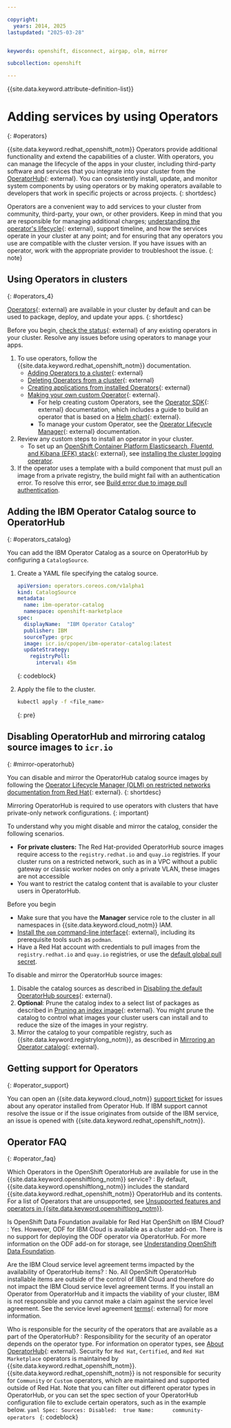 ```yaml
---

copyright:
  years: 2014, 2025
lastupdated: "2025-03-28"


keywords: openshift, disconnect, airgap, olm, mirror

subcollection: openshift

---
```



{{site.data.keyword.attribute-definition-list}}


# Adding services by using Operators
{: #operators}

{{site.data.keyword.redhat_openshift_notm}} Operators provide additional functionality and extend the capabilities of a cluster. With operators, you can manage the lifecycle of the apps in your cluster, including third-party software and services that you integrate into your cluster from the [OperatorHub](https://operatorhub.io/){: external}. You can consistently install, update, and monitor system components by using operators or by making operators available to developers that work in specific projects or across projects.
{: shortdesc}

Operators are a convenient way to add services to your cluster from community, third-party, your own, or other providers. Keep in mind that you are responsible for managing additional charges; [understanding the operator's lifecycle](https://access.redhat.com/support/policy/updates/openshift_operators){: external}, support timeline, and how the services operate in your cluster at any point; and for ensuring that any operators you use are compatible with the cluster version. If you have issues with an operator, work with the appropriate provider to troubleshoot the issue.
{: note}


## Using Operators in clusters
{: #operators_4}

[Operators](https://docs.openshift.com/container-platform/4.17/operators/understanding/olm-what-operators-are.html){: external} are available in your cluster by default and can be used to package, deploy, and update your apps.
{: shortdesc}

Before you begin, [check the status](https://docs.openshift.com/container-platform/4.17/operators/admin/olm-status.html){: external} of any existing operators in your cluster. Resolve any issues before using operators to manage your apps. 

1. To use operators, follow the {{site.data.keyword.redhat_openshift_notm}} documentation.
    - [Adding Operators to a cluster](https://docs.openshift.com/container-platform/4.17/operators/admin/olm-adding-operators-to-cluster.html){: external}
    - [Deleting Operators from a cluster](https://docs.openshift.com/container-platform/4.17/operators/admin/olm-deleting-operators-from-cluster.html){: external}
    - [Creating applications from installed Operators](https://docs.openshift.com/container-platform/4.17/operators/user/olm-creating-apps-from-installed-operators.html){: external}
    - [Making your own custom Operator](https://github.com/operator-framework/community-operators/blob/master/docs/testing-operators.md#testing-operator-deployment-on-openshift){: external}.
        - For help creating custom Operators, see the [Operator SDK](https://docs.openshift.com/container-platform/4.17/operators/operator_sdk/osdk-about.html){: external} documentation, which includes a guide to build an operator that is based on a [Helm chart](https://docs.redhat.com/documentation/openshift_container_platform/4.7/html/operators/developing-operators){: external}.
        - To manage your custom Operator, see the [Operator Lifecycle Manager](https://docs.openshift.com/en/container-platform/4.17/operators/understanding/olm/olm-understanding-olm.html){: external} documentation.
2. Review any custom steps to install an operator in your cluster.
    - To set up an [OpenShift Container Platform Elasticsearch, Fluentd, and Kibana (EFK) stack](https://docs.redhat.com/documentation/openshift_container_platform/4.17/html/logging/logging-6-1){: external}, see [installing the cluster logging operator](/docs/openshift?topic=openshift-health#oc_logging_operator).
3. If the operator uses a template with a build component that must pull an image from a private registry, the build might fail with an authentication error. To resolve this error, see [Build error due to image pull authentication](/docs/openshift?topic=openshift-ts-app-build-img-pull).

## Adding the IBM Operator Catalog source to OperatorHub
{: #operators_catalog}

You can add the IBM Operator Catalog as a source on OperatorHub by configuring a `CatalogSource`.

1. Create a YAML file specifying the catalog source. 
    ```yaml
    apiVersion: operators.coreos.com/v1alpha1
    kind: CatalogSource
    metadata:
      name: ibm-operator-catalog
      namespace: openshift-marketplace
    spec:
      displayName:  "IBM Operator Catalog"
      publisher: IBM
      sourceType: grpc
      image: icr.io/cpopen/ibm-operator-catalog:latest
      updateStrategy:
        registryPoll:
          interval: 45m
    ```
    {: codeblock}

2. Apply the file to the cluster.
    ```sh
    kubectl apply -f <file_name>
    ```
    {: pre}


## Disabling OperatorHub and mirroring catalog source images to `icr.io`
{: #mirror-operatorhub}

You can disable and mirror the OperatorHub catalog source images by following the [Operator Lifecycle Manager (OLM) on restricted networks documentation from Red Hat](https://docs.openshift.com/container-platform/4.17/operators/admin/olm-restricted-networks.html){: external}. 
{: shortdesc}

Mirroring OperatorHub is required to use operators with clusters that have private-only network configurations.
{: important}

To understand why you might disable and mirror the catalog, consider the following scenarios.
- **For private clusters:** The Red Hat-provided OperatorHub source images require access to the `registry.redhat.io` and `quay.io` registries. If your cluster runs on a restricted network, such as in a VPC without a public gateway or classic worker nodes on only a private VLAN, these images are not accessible
- You want to restrict the catalog content that is available to your cluster users in OperatorHub.

Before you begin

- Make sure that you have the **Manager** service role to the cluster in all namespaces in {{site.data.keyword.cloud_notm}} IAM.
- [Install the `opm` command-line interface](https://docs.openshift.com/container-platform/4.17/cli_reference/opm/cli-opm-ref.html){: external}, including its prerequisite tools such as `podman`.
- Have a Red Hat account with credentials to pull images from the `registry.redhat.io` and `quay.io` registries, or use the [default global pull secret](/docs/openshift?topic=openshift-registry#cluster_global_pull_secret).

To disable and mirror the OperatorHub source images:
1. Disable the catalog sources as described in [Disabling the default OperatorHub sources](https://docs.openshift.com/container-platform/4.17/operators/admin/olm-restricted-networks.html#olm-restricted-networks-operatorhub_olm-restricted-networks){: external}.
2. **Optional**: Prune the catalog index to a select list of packages as described in [Pruning an index image](https://docs.openshift.com/container-platform/4.17/operators/admin/olm-restricted-networks.html#olm-pruning-index-image_olm-restricted-networks){: external}. You might prune the catalog to control what images your cluster users can install and to reduce the size of the images in your registry.
3. Mirror the catalog to your compatible registry, such as {{site.data.keyword.registrylong_notm}}, as described in [Mirroring an Operator catalog](https://docs.openshift.com/container-platform/4.17/operators/admin/olm-restricted-networks.html#olm-mirror-catalog_olm-restricted-networks){: external}.


## Getting support for Operators
{: #operator_support}

You can open an {{site.data.keyword.cloud_notm}} [support ticket](/docs/openshift?topic=openshift-get-help) for issues about any operator installed from Operator Hub. If IBM support cannot resolve the issue or if the issue originates from outside of the IBM service, an issue is opened with {{site.data.keyword.redhat_openshift_notm}}.


## Operator FAQ
{: #operator_faq}

Which Operators in the OpenShift OperatorHub are available for use in the {{site.data.keyword.openshiftlong_notm}} service? 
:   By default, {{site.data.keyword.openshiftlong_notm}} includes the standard {{site.data.keyword.redhat_openshift_notm}} OperatorHub and its contents. For a list of Operators that are unsupported, see [Unsupported features and operators in {{site.data.keyword.openshiftlong_notm}}](/docs/openshift?topic=openshift-limitations#not-supported-features-table).

Is OpenShift Data Foundation available for Red Hat OpenShift on IBM Cloud?
:   Yes. However, ODF for IBM Cloud is available as a cluster add-on. There is no support for deploying the ODF operator via OperatorHub. For more information on the ODF add-on for storage, see [Understanding OpenShift Data Foundation](/docs/openshift?topic=openshift-ocs-storage-prep).

Are the IBM Cloud service level agreement terms impacted by the availability of OperatorHub items? 
:   No. All OpenShift OperatorHub installable items are outside of the control of IBM Cloud and therefore do not impact the IBM Cloud service level agreement terms. If you install an Operator from OperatorHub and it impacts the viability of your cluster, IBM is not responsible and you cannot make a claim against the service level agreement. See the service level agreement [terms](https://www.ibm.com/support/customer/csol/terms/?id=i126-9268&lc=en#detail-document){: external} for more information.

Who is responsible for the security of the operators that are available as a part of the OperatorHub? 
:   Responsibility for the security of an operator depends on the operator type. For information on operator types, see [About OperatorHub](https://docs.openshift.com/container-platform/4.14/operators/understanding/olm-understanding-operatorhub.html#olm-operatorhub-overview_olm-understanding-operatorhub){: external}. Security for `Red Hat`, `Certified`, and `Red Hat Marketplace` operators is maintained by {{site.data.keyword.redhat_openshift_notm}}. {{site.data.keyword.redhat_openshift_notm}} is not responsible for security for `Community` or `Custom` operators, which are maintained and supported outside of Red Hat. Note that you can filter out different operator types in OperatorHub, or you can set the spec section of your OperatorHub configuration file to exclude certain operators, such as in the example below. 
    ```yaml
    Spec:
      Sources:
        Disabled:  true
        Name:      community-operators
    ```
    {: codeblock}
